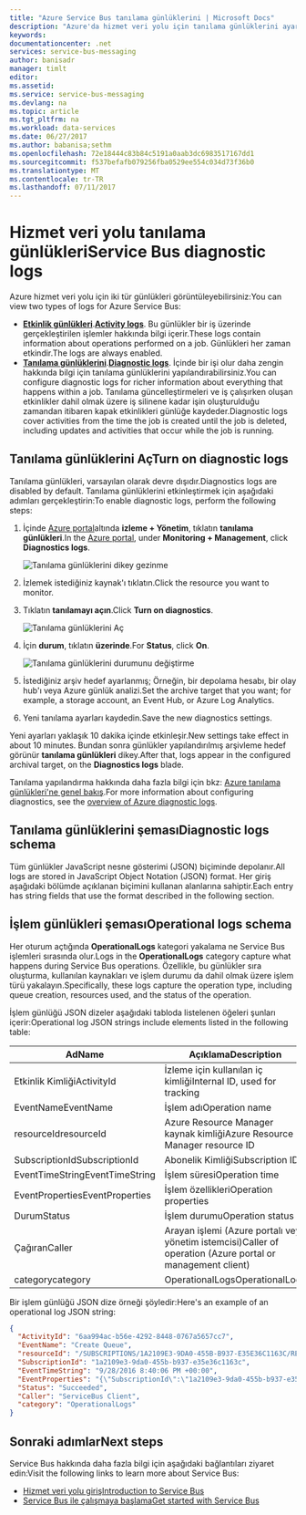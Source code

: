 ```yaml
---
title: "Azure Service Bus tanılama günlüklerini | Microsoft Docs"
description: "Azure'da hizmet veri yolu için tanılama günlüklerini ayarlamak öğrenin."
keywords: 
documentationcenter: .net
services: service-bus-messaging
author: banisadr
manager: timlt
editor: 
ms.assetid: 
ms.service: service-bus-messaging
ms.devlang: na
ms.topic: article
ms.tgt_pltfrm: na
ms.workload: data-services
ms.date: 06/27/2017
ms.author: babanisa;sethm
ms.openlocfilehash: 72e18444c83b84c5191a0aab3dc6983517167dd1
ms.sourcegitcommit: f537befafb079256fba0529ee554c034d73f36b0
ms.translationtype: MT
ms.contentlocale: tr-TR
ms.lasthandoff: 07/11/2017
---
```

# <a name="service-bus-diagnostic-logs"></a><span data-ttu-id="58a52-103">Hizmet veri yolu tanılama günlükleri</span><span class="sxs-lookup"><span data-stu-id="58a52-103">Service Bus diagnostic logs</span></span>

<span data-ttu-id="58a52-104">Azure hizmet veri yolu için iki tür günlükleri görüntüleyebilirsiniz:</span><span class="sxs-lookup"><span data-stu-id="58a52-104">You can view two types of logs for Azure Service Bus:</span></span>
* <span data-ttu-id="58a52-105">**[Etkinlik günlükleri](../monitoring-and-diagnostics/monitoring-overview-activity-logs.md)**.</span><span class="sxs-lookup"><span data-stu-id="58a52-105">**[Activity logs](../monitoring-and-diagnostics/monitoring-overview-activity-logs.md)**.</span></span> <span data-ttu-id="58a52-106">Bu günlükler bir iş üzerinde gerçekleştirilen işlemler hakkında bilgi içerir.</span><span class="sxs-lookup"><span data-stu-id="58a52-106">These logs contain information about operations performed on a job.</span></span> <span data-ttu-id="58a52-107">Günlükleri her zaman etkindir.</span><span class="sxs-lookup"><span data-stu-id="58a52-107">The logs are always enabled.</span></span>
* <span data-ttu-id="58a52-108">**[Tanılama günlüklerini](../monitoring-and-diagnostics/monitoring-overview-of-diagnostic-logs.md)**.</span><span class="sxs-lookup"><span data-stu-id="58a52-108">**[Diagnostic logs](../monitoring-and-diagnostics/monitoring-overview-of-diagnostic-logs.md)**.</span></span> <span data-ttu-id="58a52-109">İçinde bir işi olur daha zengin hakkında bilgi için tanılama günlüklerini yapılandırabilirsiniz.</span><span class="sxs-lookup"><span data-stu-id="58a52-109">You can configure diagnostic logs for richer information about everything that happens within a job.</span></span> <span data-ttu-id="58a52-110">Tanılama güncelleştirmeleri ve iş çalışırken oluşan etkinlikler dahil olmak üzere iş silinene kadar işin oluşturulduğu zamandan itibaren kapak etkinlikleri günlüğe kaydeder.</span><span class="sxs-lookup"><span data-stu-id="58a52-110">Diagnostic logs cover activities from the time the job is created until the job is deleted, including updates and activities that occur while the job is running.</span></span>

## <a name="turn-on-diagnostic-logs"></a><span data-ttu-id="58a52-111">Tanılama günlüklerini Aç</span><span class="sxs-lookup"><span data-stu-id="58a52-111">Turn on diagnostic logs</span></span>

<span data-ttu-id="58a52-112">Tanılama günlükleri, varsayılan olarak devre dışıdır.</span><span class="sxs-lookup"><span data-stu-id="58a52-112">Diagnostics logs are disabled by default.</span></span> <span data-ttu-id="58a52-113">Tanılama günlüklerini etkinleştirmek için aşağıdaki adımları gerçekleştirin:</span><span class="sxs-lookup"><span data-stu-id="58a52-113">To enable diagnostic logs, perform the following steps:</span></span>

1.  <span data-ttu-id="58a52-114">İçinde [Azure portal](https://portal.azure.com)altında **izleme + Yönetim**, tıklatın **tanılama günlükleri**.</span><span class="sxs-lookup"><span data-stu-id="58a52-114">In the [Azure portal](https://portal.azure.com), under **Monitoring + Management**, click **Diagnostics logs**.</span></span>

    ![Tanılama günlüklerini dikey gezinme](./media/service-bus-diagnostic-logs/image1.png)

2. <span data-ttu-id="58a52-116">İzlemek istediğiniz kaynak'ı tıklatın.</span><span class="sxs-lookup"><span data-stu-id="58a52-116">Click the resource you want to monitor.</span></span>  

3.  <span data-ttu-id="58a52-117">Tıklatın **tanılamayı açın**.</span><span class="sxs-lookup"><span data-stu-id="58a52-117">Click **Turn on diagnostics**.</span></span>

    ![Tanılama günlüklerini Aç](./media/service-bus-diagnostic-logs/image2.png)

4.  <span data-ttu-id="58a52-119">İçin **durum**, tıklatın **üzerinde**.</span><span class="sxs-lookup"><span data-stu-id="58a52-119">For **Status**, click **On**.</span></span>

    ![Tanılama günlüklerini durumunu değiştirme](./media/service-bus-diagnostic-logs/image3.png)

5.  <span data-ttu-id="58a52-121">İstediğiniz arşiv hedef ayarlanmış; Örneğin, bir depolama hesabı, bir olay hub'ı veya Azure günlük analizi.</span><span class="sxs-lookup"><span data-stu-id="58a52-121">Set the archive target that you want; for example, a storage account, an Event Hub, or Azure Log Analytics.</span></span>

6.  <span data-ttu-id="58a52-122">Yeni tanılama ayarları kaydedin.</span><span class="sxs-lookup"><span data-stu-id="58a52-122">Save the new diagnostics settings.</span></span>

<span data-ttu-id="58a52-123">Yeni ayarları yaklaşık 10 dakika içinde etkinleşir.</span><span class="sxs-lookup"><span data-stu-id="58a52-123">New settings take effect in about 10 minutes.</span></span> <span data-ttu-id="58a52-124">Bundan sonra günlükler yapılandırılmış arşivleme hedef görünür **tanılama günlükleri** dikey.</span><span class="sxs-lookup"><span data-stu-id="58a52-124">After that, logs appear in the configured archival target, on the **Diagnostics logs** blade.</span></span>

<span data-ttu-id="58a52-125">Tanılama yapılandırma hakkında daha fazla bilgi için bkz: [Azure tanılama günlükleri'ne genel bakış](../monitoring-and-diagnostics/monitoring-overview-of-diagnostic-logs.md).</span><span class="sxs-lookup"><span data-stu-id="58a52-125">For more information about configuring diagnostics, see the [overview of Azure diagnostic logs](../monitoring-and-diagnostics/monitoring-overview-of-diagnostic-logs.md).</span></span>

## <a name="diagnostic-logs-schema"></a><span data-ttu-id="58a52-126">Tanılama günlüklerini şeması</span><span class="sxs-lookup"><span data-stu-id="58a52-126">Diagnostic logs schema</span></span>

<span data-ttu-id="58a52-127">Tüm günlükler JavaScript nesne gösterimi (JSON) biçiminde depolanır.</span><span class="sxs-lookup"><span data-stu-id="58a52-127">All logs are stored in JavaScript Object Notation (JSON) format.</span></span> <span data-ttu-id="58a52-128">Her giriş aşağıdaki bölümde açıklanan biçimini kullanan alanlarına sahiptir.</span><span class="sxs-lookup"><span data-stu-id="58a52-128">Each entry has string fields that use the format described in the following section.</span></span>

## <a name="operational-logs-schema"></a><span data-ttu-id="58a52-129">İşlem günlükleri şeması</span><span class="sxs-lookup"><span data-stu-id="58a52-129">Operational logs schema</span></span>

<span data-ttu-id="58a52-130">Her oturum açtığında **OperationalLogs** kategori yakalama ne Service Bus işlemleri sırasında olur.</span><span class="sxs-lookup"><span data-stu-id="58a52-130">Logs in the **OperationalLogs** category capture what happens during Service Bus operations.</span></span> <span data-ttu-id="58a52-131">Özellikle, bu günlükler sıra oluşturma, kullanılan kaynakları ve işlem durumu da dahil olmak üzere işlem türü yakalayın.</span><span class="sxs-lookup"><span data-stu-id="58a52-131">Specifically, these logs capture the operation type, including queue creation, resources used, and the status of the operation.</span></span>

<span data-ttu-id="58a52-132">İşlem günlüğü JSON dizeler aşağıdaki tabloda listelenen öğeleri şunları içerir:</span><span class="sxs-lookup"><span data-stu-id="58a52-132">Operational log JSON strings include elements listed in the following table:</span></span>

<span data-ttu-id="58a52-133">Ad</span><span class="sxs-lookup"><span data-stu-id="58a52-133">Name</span></span> | <span data-ttu-id="58a52-134">Açıklama</span><span class="sxs-lookup"><span data-stu-id="58a52-134">Description</span></span>
------- | -------
<span data-ttu-id="58a52-135">Etkinlik Kimliği</span><span class="sxs-lookup"><span data-stu-id="58a52-135">ActivityId</span></span> | <span data-ttu-id="58a52-136">İzleme için kullanılan iç kimliği</span><span class="sxs-lookup"><span data-stu-id="58a52-136">Internal ID, used for tracking</span></span>
<span data-ttu-id="58a52-137">EventName</span><span class="sxs-lookup"><span data-stu-id="58a52-137">EventName</span></span> | <span data-ttu-id="58a52-138">İşlem adı</span><span class="sxs-lookup"><span data-stu-id="58a52-138">Operation name</span></span>           
<span data-ttu-id="58a52-139">resourceId</span><span class="sxs-lookup"><span data-stu-id="58a52-139">resourceId</span></span> | <span data-ttu-id="58a52-140">Azure Resource Manager kaynak kimliği</span><span class="sxs-lookup"><span data-stu-id="58a52-140">Azure Resource Manager resource ID</span></span>
<span data-ttu-id="58a52-141">SubscriptionId</span><span class="sxs-lookup"><span data-stu-id="58a52-141">SubscriptionId</span></span> | <span data-ttu-id="58a52-142">Abonelik Kimliği</span><span class="sxs-lookup"><span data-stu-id="58a52-142">Subscription ID</span></span>
<span data-ttu-id="58a52-143">EventTimeString</span><span class="sxs-lookup"><span data-stu-id="58a52-143">EventTimeString</span></span> | <span data-ttu-id="58a52-144">İşlem süresi</span><span class="sxs-lookup"><span data-stu-id="58a52-144">Operation time</span></span>
<span data-ttu-id="58a52-145">EventProperties</span><span class="sxs-lookup"><span data-stu-id="58a52-145">EventProperties</span></span> | <span data-ttu-id="58a52-146">İşlem özellikleri</span><span class="sxs-lookup"><span data-stu-id="58a52-146">Operation properties</span></span>
<span data-ttu-id="58a52-147">Durum</span><span class="sxs-lookup"><span data-stu-id="58a52-147">Status</span></span> | <span data-ttu-id="58a52-148">İşlem durumu</span><span class="sxs-lookup"><span data-stu-id="58a52-148">Operation status</span></span>
<span data-ttu-id="58a52-149">Çağıran</span><span class="sxs-lookup"><span data-stu-id="58a52-149">Caller</span></span> | <span data-ttu-id="58a52-150">Arayan işlemi (Azure portalı veya yönetim istemcisi)</span><span class="sxs-lookup"><span data-stu-id="58a52-150">Caller of operation (Azure portal or management client)</span></span>
<span data-ttu-id="58a52-151">category</span><span class="sxs-lookup"><span data-stu-id="58a52-151">category</span></span> | <span data-ttu-id="58a52-152">OperationalLogs</span><span class="sxs-lookup"><span data-stu-id="58a52-152">OperationalLogs</span></span>

<span data-ttu-id="58a52-153">Bir işlem günlüğü JSON dize örneği şöyledir:</span><span class="sxs-lookup"><span data-stu-id="58a52-153">Here's an example of an operational log JSON string:</span></span>

```json
{
  "ActivityId": "6aa994ac-b56e-4292-8448-0767a5657cc7",
  "EventName": "Create Queue",
  "resourceId": "/SUBSCRIPTIONS/1A2109E3-9DA0-455B-B937-E35E36C1163C/RESOURCEGROUPS/DEFAULT-SERVICEBUS-CENTRALUS/PROVIDERS/MICROSOFT.SERVICEBUS/NAMESPACES/SHOEBOXEHNS-CY4001",
  "SubscriptionId": "1a2109e3-9da0-455b-b937-e35e36c1163c",
  "EventTimeString": "9/28/2016 8:40:06 PM +00:00",
  "EventProperties": "{\"SubscriptionId\":\"1a2109e3-9da0-455b-b937-e35e36c1163c\",\"Namespace\":\"shoeboxehns-cy4001\",\"Via\":\"https://shoeboxehns-cy4001.servicebus.windows.net/f8096791adb448579ee83d30e006a13e/?api-version=2016-07\",\"TrackingId\":\"5ee74c9e-72b5-4e98-97c4-08a62e56e221_G1\"}",
  "Status": "Succeeded",
  "Caller": "ServiceBus Client",
  "category": "OperationalLogs"
}
```

## <a name="next-steps"></a><span data-ttu-id="58a52-154">Sonraki adımlar</span><span class="sxs-lookup"><span data-stu-id="58a52-154">Next steps</span></span>

<span data-ttu-id="58a52-155">Service Bus hakkında daha fazla bilgi için aşağıdaki bağlantıları ziyaret edin:</span><span class="sxs-lookup"><span data-stu-id="58a52-155">Visit the following links to learn more about Service Bus:</span></span>

* [<span data-ttu-id="58a52-156">Hizmet veri yolu giriş</span><span class="sxs-lookup"><span data-stu-id="58a52-156">Introduction to Service Bus</span></span>](service-bus-messaging-overview.md)
* [<span data-ttu-id="58a52-157">Service Bus ile çalışmaya başlama</span><span class="sxs-lookup"><span data-stu-id="58a52-157">Get started with Service Bus</span></span>](service-bus-dotnet-get-started-with-queues.md)
